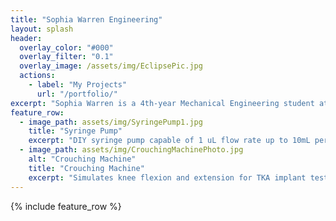 ```yaml
---
title: "Sophia Warren Engineering"
layout: splash
header:
  overlay_color: "#000"
  overlay_filter: "0.1"
  overlay_image: /assets/img/EclipsePic.jpg
  actions:
    - label: "My Projects"
      url: "/portfolio/"
excerpt: "Sophia Warren is a 4th-year Mechanical Engineering student at Vanderbilt University."
feature_row:
  - image_path: assets/img/SyringePump1.jpg
    title: "Syringe Pump"
    excerpt: "DIY syringe pump capable of 1 uL flow rate up to 10mL per minute. "
  - image_path: assets/img/CrouchingMachinePhoto.jpg
    alt: "Crouching Machine"
    title: "Crouching Machine"
    excerpt: "Simulates knee flexion and extension for TKA implant testing."
---
```


{% include feature_row %}

